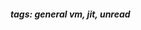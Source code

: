<!-- Please prefix the notes with the date as in [22/12/2020] -->

##### tags: general vm, jit, unread